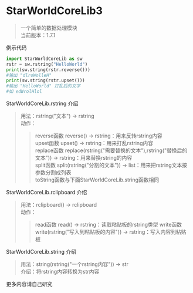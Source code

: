 # StarWorldCoreLib3
> 一个简单的数据处理模块<br>
>当前版本：1.7.1

例示代码
```python
import StarWorldCoreLib as sw
rstr = sw.rstring("HelloWorld")
print(sw.string(rstr.reverse()))
#输出 "dlroWolleH"
print(sw.string(rstr.upset()))
#输出 "HelloWorld" 打乱后的文字
#如 edWrolHlol
```

StarWorldCoreLib.rstring 介绍
> 用法：rstring("文本") -> rstring<br>
> 动作：<br>
>>reverse函数 reverse() -> rstring：用来反转rstring内容<br>
>>upset函数 upset() -> rstring：用来打乱rstring内容<br>
>>replace函数 replace(rstring("需要替换的文本"),rstring("替换后的文本")) -> rstring：用来替换rstring的内容<br>
>>split函数 split(rstring("分割的文本")) -> list：用来把rstring文本按参数分割成列表<br>
>>toString函数与下面StarWorldCoreLib.string函数相同

StarWorldCoreLib.rclipboard 介绍
> 用法：rclipboard() -> rclipboard<br>
> 动作：<br>
>> read函数 read() -> rstring：读取粘贴板的rstring类型
>> write函数 write(rstring("写入到粘贴板的内容")) -> rstring：写入内容到粘贴板


StarWorldCoreLib.string 介绍
> 用法：string(rstring("一个rstring内容")) -> str<br>
> 介绍：将rstring内容转换为str内容

更多内容请自己研究